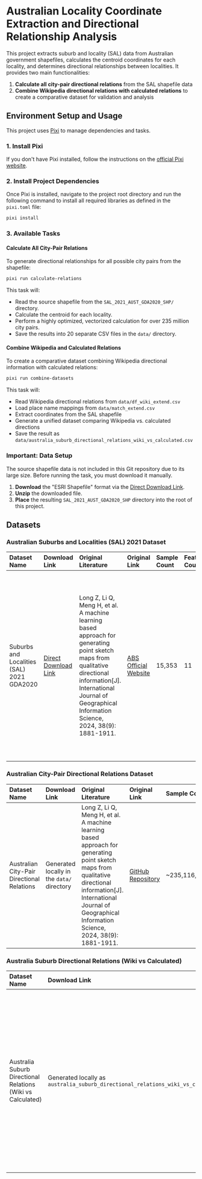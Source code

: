 # Australian Locality Coordinate Extraction and Directional Relationship Analysis

This project extracts suburb and locality (SAL) data from Australian government shapefiles, calculates the centroid coordinates for each locality, and determines directional relationships between localities. It provides two main functionalities:

1. **Calculate all city-pair directional relations** from the SAL shapefile data
2. **Combine Wikipedia directional relations with calculated relations** to create a comparative dataset for validation and analysis

## Environment Setup and Usage

This project uses [Pixi](https://pixi.sh/) to manage dependencies and tasks.

### 1. Install Pixi

If you don't have Pixi installed, follow the instructions on the [official Pixi website](https://pixi.sh/latest/#installation).

### 2. Install Project Dependencies

Once Pixi is installed, navigate to the project root directory and run the following command to install all required libraries as defined in the `pixi.toml` file:

```bash
pixi install
```

### 3. Available Tasks

#### Calculate All City-Pair Relations

To generate directional relationships for all possible city pairs from the shapefile:

```bash
pixi run calculate-relations
```

This task will:

- Read the source shapefile from the `SAL_2021_AUST_GDA2020_SHP/` directory.
- Calculate the centroid for each locality.
- Perform a highly optimized, vectorized calculation for over 235 million city pairs.
- Save the results into 20 separate CSV files in the `data/` directory.

#### Combine Wikipedia and Calculated Relations

To create a comparative dataset combining Wikipedia directional information with calculated relations:

```bash
pixi run combine-datasets
```

This task will:

- Read Wikipedia directional relations from `data/df_wiki_extend.csv`
- Load place name mappings from `data/match_extend.csv`
- Extract coordinates from the SAL shapefile
- Generate a unified dataset comparing Wikipedia vs. calculated directions
- Save the result as `data/australia_suburb_directional_relations_wiki_vs_calculated.csv`

### **Important: Data Setup**
The source shapefile data is not included in this Git repository due to its large size. Before running the task, you must download it manually.

1. **Download** the "ESRI Shapefile" format via the [Direct Download Link](https://www.abs.gov.au/statistics/standards/australian-statistical-geography-standard-asgs-edition-3/jul2021-jun2026/access-and-downloads/digital-boundary-files/SAL_2021_AUST_GDA2020_SHP.zip).
2. **Unzip** the downloaded file.
3. **Place** the resulting `SAL_2021_AUST_GDA2020_SHP` directory into the root of this project.

## Datasets

### Australian Suburbs and Localities (SAL) 2021 Dataset

| Dataset Name | Download Link | Original Literature | Original Link | Sample Count | Feature Count | Class Count | Dataset Introduction |
| :--- | :--- | :--- | :--- | :--- | :--- | :--- | :--- |
| Suburbs and Localities (SAL) 2021 GDA2020 | [Direct Download Link](https://www.abs.gov.au/statistics/standards/australian-statistical-geography-standard-asgs-edition-3/jul2021-jun2026/access-and-downloads/digital-boundary-files/SAL_2021_AUST_GDA2020_SHP.zip) | Long Z, Li Q, Meng H, et al. A machine learning based approach for generating point sketch maps from qualitative directional information[J]. International Journal of Geographical Information Science, 2024, 38(9): 1881-1911. | [ABS Official Website](https://www.abs.gov.au/statistics/standards/australian-statistical-geography-standard-asgs-edition-3/jul2021-jun2026) | 15,353 | 11 | — | This dataset contains Australian Suburbs and Localities (SAL) geographic boundary data, based on the Australian Statistical Geography Standard (ASGS) Edition 3. Features include SAL_CODE21, SAL_NAME21, STE_CODE21, STE_NAME21, coordinates, and geometric information. |

### Australian City-Pair Directional Relations Dataset

| Dataset Name | Download Link | Original Literature | Original Link | Sample Count | Feature Count | Class Count | Dataset Introduction |
| :--- | :--- | :--- | :--- | :--- | :--- | :--- | :--- |
| Australian City-Pair Directional Relations | Generated locally in the `data/` directory | Long Z, Li Q, Meng H, et al. A machine learning based approach for generating point sketch maps from qualitative directional information[J]. International Journal of Geographical Information Science, 2024, 38(9): 1881-1911. | [GitHub Repository](https://github.com/renyumeng1/extract-coordinates-aus-direction) | ~235,116,222 | 7 | 8 | Contains directional relationships for every city pair calculated from SAL coordinates. Features: city1_name, city1_latitude, city1_longitude, city2_name, city2_latitude, city2_longitude, direction. Classes: N, NE, E, SE, S, SW, W, NW. |

### Australia Suburb Directional Relations (Wiki vs Calculated)

| Dataset Name | Download Link | Original Literature | Original Link | Sample Count | Feature Count | Class Count | Dataset Introduction |
| :--- | :--- | :--- | :--- | :--- | :--- | :--- | :--- |
| Australia Suburb Directional Relations (Wiki vs Calculated) | Generated locally as `australia_suburb_directional_relations_wiki_vs_calculated.csv` | Long Z, Li Q, Meng H, et al. A machine learning based approach for generating point sketch maps from qualitative directional information[J]. International Journal of Geographical Information Science, 2024, 38(9): 1881-1911. | [GitHub Repository](https://github.com/renyumeng1/extract-coordinates-aus-direction) | 11,138 | 8 | 8 | Comparative dataset combining Wikipedia directional relations with algorithm-calculated directions for Australian suburbs. Features: place1, place1_latitude, place1_longitude, place2, place2_latitude, place2_longitude, algo_direction, wiki_direction. Useful for validation and spatial relationship analysis. |
